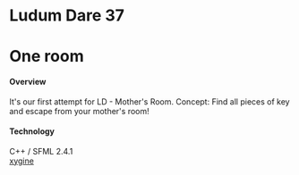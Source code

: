 # Ludum Dare 37 
# One room
#### Overview
It's our first attempt for LD - Mother's Room.
Concept: Find all pieces of key and escape from your mother's room!
#### Technology
C++ / SFML 2.4.1  
[xygine](https://github.com/fallahn/xygine/)
